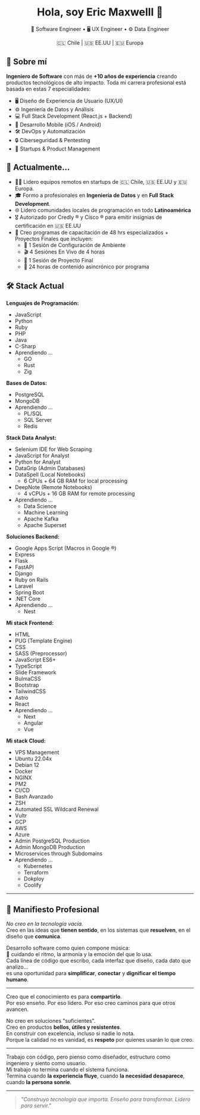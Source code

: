 <h1 align="center">Hola, soy Eric Maxwelll 👋</h1>
<p align="center">🔩 Software Engineer • 🖥️ UX Engineer • ⚙️ Data Engineer</p>
<p align="center">🇨🇱 Chile | 🇺🇸 EE.UU | 🇪🇺 Europa</p>

## 🧠 Sobre mí

**Ingeniero de Software** con más de **+10 años de experiencia** creando productos tecnológicos de alto impacto. Toda mi carrera profesional está basada en estas 7 especialidades:

- 🖥️ Diseño de Experiencia de Usuario (UX/UI)
- ⚙️ Ingeniería de Datos y Análisis
- 💻 Full Stack Development (React.js + Backend)
- 📱 Desarrollo Mobile (iOS / Android)
- 🛠 DevOps y Automatización
- 🔒 Ciberseguridad & Pentesting
- 🚀 Startups & Product Management


## 💼 Actualmente...

- 👨‍💻 Lidero equipos remotos en startups de 🇨🇱 Chile, 🇺🇸 EE.UU y 🇪🇺 Europa.
- 🎓 Formo a profesionales en **Ingeniería de Datos** y en **Full Stack Development**.
- 🌐 Lidero comunidades locales de programación en todo **Latinoamérica**
- 🎖️ Autorizado por Credly ® y Cisco ® para emitir insignias de certificación en 🇺🇸 EE.UU
- 💼 Creo programas de capacitación de 48 hrs especializados + Proyectos Finales que incluyen:
    - 🧰 1 Sesión de Configuración de Ambiente
    - 🎬 4 Sesiónes En Vivo de 4 horas
    - 💼 1 Sesión de Proyecto Final 
    - 📖 24 horas de contenido asincrónico por programa

## 🛠 Stack Actual

**Lenguajes de Programación:**

- JavaScript
- Python
- Ruby
- PHP
- Java
- C-Sharp
- Aprendiendo ...
    - GO
    - Rust
    - Zig


**Bases de Datos:**

- PostgreSQL
- MongoDB
- Aprendiendo ...
    - PL/SQL
    - SQL Server
    - Redis

**Stack Data Analyst:**

- Selenium IDE for Web Scraping
- JavaScript for Analyst
- Python for Analyst
- DataGrip (Admin Databases)
- DataSpell (Local Notebooks)
  - 6 CPUs + 64 GB RAM for local processing
- DeepNote (Remote Notebooks)
  - 4 vCPUs + 16 GB RAM for remote processing
- Aprendiendo ...
    - Data Science
    - Machine Learning
    - Apache Kafka
    - Apache Superset


**Soluciones Backend:**

- Google Apps Script (Macros in Google ®)
- Express
- Flask
- FastAPI
- Django
- Ruby on Rails
- Laravel
- Spring Boot
- .NET Core
- Aprendiendo ...
    - Nest


**Mi stack Frontend:**

- HTML
- PUG (Template Engine)
- CSS
- SASS (Preprocessor)
- JavaScript ES6+
- TypeScript
- Slide Framework
- BulmaCSS
- Bootstrap
- TailwindCSS
- Astro
- React
- Aprendiendo ...
    - Next
    - Angular
    - Vue

**Mi stack Cloud:**

- VPS Management
- Ubuntu 22.04x
- Debian 12
- Docker
- NGINX
- PM2
- CI/CD 
- Bash Avanzado
- ZSH
- Automated SSL Wildcard Renewal
- Vultr
- GCP
- AWS
- Azure
- Admin PostgreSQL Production
- Admin MongoDB Production
- Microservices through Subdomains
- Aprendiendo ...
    - Kubernetes
    - Terraform
    - Dokploy
    - Coolify

---

## 📜 Manifiesto Profesional

_No creo en la tecnología vacía._  
Creo en las ideas que **tienen sentido**, en los sistemas que **resuelven**, en el diseño que **comunica**.

Desarrollo software como quien compone música:  
🎵 cuidando el ritmo, la armonía y la emoción del que lo usa.  
Cada línea de código que escribo, cada interfaz que diseño, cada dato que analizo…  
es una oportunidad para **simplificar**, **conectar** y **dignificar el tiempo humano**.

---

Creo que el conocimiento es para **compartirlo**.  
Por eso enseño. Por eso lidero. Por eso creo caminos para que otros avancen.

No creo en soluciones "suficientes".  
Creo en productos **bellos, útiles y resistentes**.  
En construir con excelencia, incluso si nadie lo nota.  
Porque la calidad no es vanidad, es **respeto** por quienes usarán lo que creo.

---

Trabajo con código, pero pienso como diseñador, estructuro como ingeniero y siento como usuario.  
Mi trabajo no termina cuando el sistema funciona.  
Termina cuando **la experiencia fluye**, cuando **la necesidad desaparece**, cuando **la persona sonríe**.

---

> _"Construyo tecnología que importa. Enseño para transformar. Lidero para servir."_

